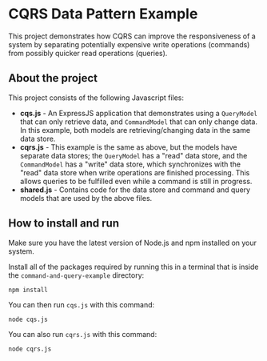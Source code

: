 # CQRS Data Pattern Example
This project demonstrates how CQRS can improve the responsiveness of a system by separating potentially expensive write operations (commands) from possibly quicker read operations (queries).

## About the project
This project consists of the following Javascript files:

- **cqs.js** - An ExpressJS application that demonstrates using a `QueryModel` that can only retrieve data, and `CommandModel` that can only change data. In this example, both models are retrieving/changing data in the same data store.
- **cqrs.js** - This example is the same as above, but the models have separate data stores; the `QueryModel` has a "read" data store, and the `CommandModel` has a "write" data store, which synchronizes with the "read" data store when write operations are finished processing. This allows queries to be fulfilled even while a command is still in progress.
- **shared.js** - Contains code for the data store and command and query models that are used by the above files.

## How to install and run
Make sure you have the latest version of Node.js and npm installed on your system.

Install all of the packages required by running this in a terminal that is inside the `command-and-query-example` directory:
```
npm install
```

You can then run `cqs.js` with this command:
```
node cqs.js
```

You can also run `cqrs.js` with this command:
```
node cqrs.js
```
